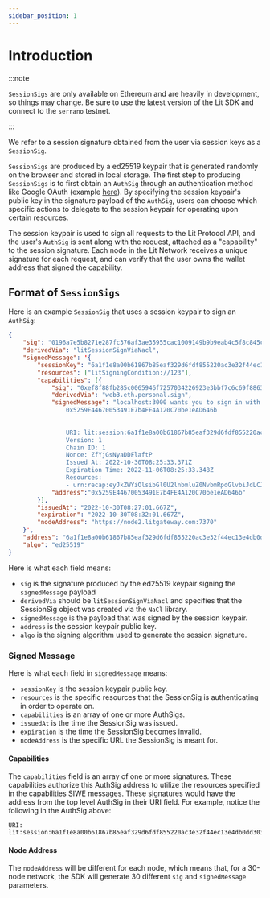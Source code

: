 ```yaml
---
sidebar_position: 1
---
```


# Introduction

:::note

`SessionSigs` are only available on Ethereum and are heavily in development, so things may change. Be sure to use the latest version of the Lit SDK and connect to the `serrano` testnet.

:::

We refer to a session signature obtained from the user via session keys as a `SessionSig`.

`SessionSigs` are produced by a ed25519 keypair that is generated randomly on the browser and stored in local storage. The first step to producing `SessionSigs` is to first obtain an `AuthSig` through an authentication method like Google OAuth (example [here](https://github.com/LIT-Protocol/oauth-pkp-signup-example/blob/main/src/App.tsx#L398)). By specifying the session keypair's public key in the signature payload of the `AuthSig`, users can choose which specific actions to delegate to the session keypair for operating upon certain resources.

The session keypair is used to sign all requests to the Lit Protocol API, and the user's `AuthSig` is sent along with the request, attached as a "capability" to the session signature. Each node in the Lit Network receives a unique signature for each request, and can verify that the user owns the wallet address that signed the capability.

## Format of `SessionSigs`

Here is an example `SessionSig` that uses a session keypair to sign an `AuthSig`:

```json
{
    "sig": "0196a7e5b8271e287fc376af3ae35955cac1009149b9b9eab4c5f8c845ca20658f937a42b7c03a8884573b801de1c36f9fa8a6d2f3ba432dc4326443c114c40c",
    "derivedVia": "litSessionSignViaNacl",
    "signedMessage": '{
        "sessionKey": "6a1f1e8a00b61867b85eaf329d6fdf855220ac3e32f44ec13e4db0dd303dea6a",
        "resources": ["litSigningCondition://123"],
        "capabilities": [{
            "sig": "0xef8f88fb285c0065946f7257034226923e3bbf7c6c69f8863be213e50a1c1d7f18124eefdc595b4f50a0e242e8e132c5078dc3c52bda55376ba314e08da862e21a",
            "derivedVia": "web3.eth.personal.sign",
            "signedMessage": "localhost:3000 wants you to sign in with your Ethereum account:
                0x5259E44670053491E7b4FE4A120C70be1eAD646b
                
                
                URI: lit:session:6a1f1e8a00b61867b85eaf329d6fdf855220ac3e32f44ec13e4db0dd303dea6a
                Version: 1
                Chain ID: 1
                Nonce: ZfYjGsNyaDDFlaftP
                Issued At: 2022-10-30T08:25:33.371Z
                Expiration Time: 2022-11-06T08:25:33.348Z
                Resources:
                - urn:recap:eyJkZWYiOlsibGl0U2lnbmluZ0NvbmRpdGlvbiJdLCJ0YXIiOnsicmVzb3VyY2VJZCI6WyJsaXRFbmNyeXB0aW9uQ29uZGl0aW9uIl19fQ==",
            "address":"0x5259E44670053491E7b4FE4A120C70be1eAD646b"
        }],
        "issuedAt": "2022-10-30T08:27:01.667Z",
        "expiration": "2022-10-30T08:32:01.667Z",
        "nodeAddress": "https://node2.litgateway.com:7370"
    }',
    "address": "6a1f1e8a00b61867b85eaf329d6fdf855220ac3e32f44ec13e4db0dd303dea6a",
    "algo": "ed25519"
}
```

Here is what each field means:

- `sig` is the signature produced by the ed25519 keypair signing the `signedMessage` payload
- `derivedVia` should be `litSessionSignViaNacl` and specifies that the SessionSig object was created via the `NaCl` library.
- `signedMessage` is the payload that was signed by the session keypair. 
- `address` is the session keypair public key.
- `algo` is the signing algorithm used to generate the session signature.

### Signed Message

Here is what each field in `signedMessage` means:

- `sessionKey` is the session keypair public key.
- `resources` is the specific resources that the SessionSig is authenticating in order to operate on.
- `capabilities` is an array of one or more AuthSigs.
- `issuedAt` is the time the SessionSig was issued.
- `expiration` is the time the SessionSig becomes invalid.
- `nodeAddress` is the specific URL the SessionSig is meant for.

#### Capabilities

The `capabilities` field is an array of one or more signatures. These capabilities authorize this AuthSig address to utilize the resources specified in the capabilities SIWE messages. These signatures would have the address from the top level AuthSig in their URI field. For example, notice the following in the AuthSig above:

```
URI: lit:session:6a1f1e8a00b61867b85eaf329d6fdf855220ac3e32f44ec13e4db0dd303dea6a
```

#### Node Address

The `nodeAddress` will be different for each node, which means that, for a 30-node network, the SDK will generate 30 different `sig` and `signedMessage` parameters.